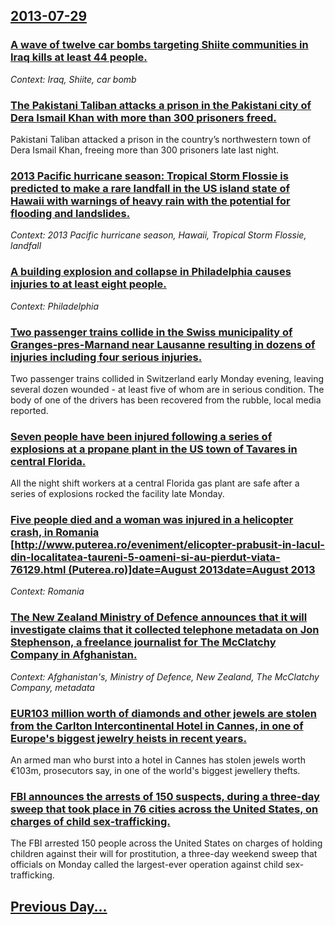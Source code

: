 ## [2013-07-29](/news/2013/07/29/index.md)

### [A wave of twelve car bombs targeting Shiite communities in Iraq kills at least 44 people. ](/news/2013/07/29/a-wave-of-twelve-car-bombs-targeting-shiite-communities-in-iraq-kills-at-least-44-people.md)
_Context: Iraq, Shiite, car bomb_

### [The Pakistani Taliban attacks a prison in the Pakistani city of Dera Ismail Khan with more than 300 prisoners freed. ](/news/2013/07/29/the-pakistani-taliban-attacks-a-prison-in-the-pakistani-city-of-dera-ismail-khan-with-more-than-300-prisoners-freed.md)
Pakistani Taliban attacked a prison in the country&rsquo;s northwestern town of Dera Ismail Khan, freeing more than 300 prisoners late last night.

### [2013 Pacific hurricane season: Tropical Storm Flossie is predicted to make a rare landfall in the US island state of Hawaii with warnings of heavy rain with the potential for flooding and landslides. ](/news/2013/07/29/2013-pacific-hurricane-season-tropical-storm-flossie-is-predicted-to-make-a-rare-landfall-in-the-us-island-state-of-hawaii-with-warnings-of.md)
_Context: 2013 Pacific hurricane season, Hawaii, Tropical Storm Flossie, landfall_

### [A building explosion and collapse in Philadelphia causes injuries to at least eight people. ](/news/2013/07/29/a-building-explosion-and-collapse-in-philadelphia-causes-injuries-to-at-least-eight-people.md)
_Context: Philadelphia_

### [Two passenger trains collide in the Swiss municipality of Granges-pres-Marnand near Lausanne resulting in dozens of injuries including four serious injuries. ](/news/2013/07/29/two-passenger-trains-collide-in-the-swiss-municipality-of-granges-pra-s-marnand-near-lausanne-resulting-in-dozens-of-injuries-including-four.md)
Two passenger trains collided in Switzerland early Monday evening, leaving several dozen wounded - at least five of whom are in serious condition. The body of one of the drivers has been recovered from the rubble, local media reported.

### [Seven people have been injured following a series of explosions at a propane plant in the US town of Tavares in central Florida. ](/news/2013/07/29/seven-people-have-been-injured-following-a-series-of-explosions-at-a-propane-plant-in-the-us-town-of-tavares-in-central-florida.md)
All the night shift workers at a central Florida gas plant are safe after a series of explosions rocked the facility late Monday. 

### [Five people died and a woman was injured in a helicopter crash, in Romania [http://www.puterea.ro/eveniment/elicopter-prabusit-in-lacul-din-localitatea-taureni-5-oameni-si-au-pierdut-viata-76129.html (Puterea.ro)]date=August 2013date=August 2013](/news/2013/07/29/five-people-died-and-a-woman-was-injured-in-a-helicopter-crash-in-romania-http-www-puterea-ro-eveniment-elicopter-prabusit-in-lacul-din.md)
_Context: Romania_

### [The New Zealand Ministry of Defence announces that it will investigate claims that it collected telephone metadata on Jon Stephenson, a freelance journalist for The McClatchy Company in Afghanistan. ](/news/2013/07/29/the-new-zealand-ministry-of-defence-announces-that-it-will-investigate-claims-that-it-collected-telephone-metadata-on-jon-stephenson-a-free.md)
_Context: Afghanistan's, Ministry of Defence, New Zealand, The McClatchy Company, metadata_

### [EUR103 million worth of diamonds and other jewels are stolen from the Carlton Intercontinental Hotel in Cannes, in one of Europe's biggest jewelry heists in recent years. ](/news/2013/07/29/a-103-million-worth-of-diamonds-and-other-jewels-are-stolen-from-the-carlton-intercontinental-hotel-in-cannes-in-one-of-europe-s-biggest-j.md)
An armed man who burst into a hotel in Cannes has stolen jewels worth €103m, prosecutors say, in one of the world&#39;s biggest jewellery thefts.

### [FBI announces the arrests of 150 suspects, during a three-day sweep that took place in 76 cities across the United States, on charges of child sex-trafficking. ](/news/2013/07/29/fbi-announces-the-arrests-of-150-suspects-during-a-three-day-sweep-that-took-place-in-76-cities-across-the-united-states-on-charges-of-chi.md)
The FBI arrested 150 people across the United States on charges of holding children against their will for prostitution, a three-day weekend sweep that officials on Monday called the largest-ever operation against child sex-trafficking.

## [Previous Day...](/news/2013/07/28/index.md)

